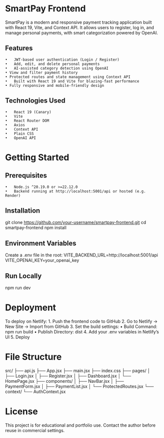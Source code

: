 # SmartPay Frontend

SmartPay is a modern and responsive payment tracking application built with React 19, Vite, and Context API. It allows users to register, log in, and manage personal payments, with smart categorization powered by OpenAI.

## Features
	•	JWT-based user authentication (Login / Register)
	•	Add, edit, and delete personal payments
	•	AI-assisted category detection using OpenAI
	• View and filter payment history
	• Protected routes and state management using Context API
	•	Built with React 19 and Vite for blazing-fast performance
	• Fully responsive and mobile-friendly design

 ## Technologies Used
	•	React 19 (Canary)
	•	Vite
	•	React Router DOM
	•	Axios
	•	Context API
	•	Plain CSS
	•	OpenAI API

 # Getting Started

 ## Prerequisites
	•	Node.js ^20.19.0 or >=22.12.0
	•	Backend running at http://localhost:5001/api or hosted (e.g. Render)

 ## Installation
git clone https://github.com/your-username/smartpay-frontend.git
cd smartpay-frontend
npm install

## Environment Variables
Create a .env file in the root:
VITE_BACKEND_URL=http://localhost:5001/api
VITE_OPENAI_KEY=your_openai_key

## Run Locally
npm run dev

# Deployment
To deploy on Netlify:
	1.	Push the frontend code to GitHub
	2.	Go to Netlify → New Site → Import from GitHub
	3.	Set the build settings:
	•	Build Command: npm run build
	•	Publish Directory: dist
	4.	Add your .env variables in Netlify’s UI
	5.	Deploy 

# File Structure
src/
├── api.js
├── App.jsx
├── main.jsx
├── index.css
├── pages/
│   ├── Login.jsx
│   ├── Register.jsx
│   ├── Dashboard.jsx
│   └── HomePage.jsx
├── components/
│   ├── NavBar.jsx
│   ├── PaymentForm.jsx
│   ├── PaymentList.jsx
│   └── ProtectedRoutes.jsx
└── context/
    └── AuthContext.jsx

# License

This project is for educational and portfolio use. Contact the author before reuse in commercial settings.
